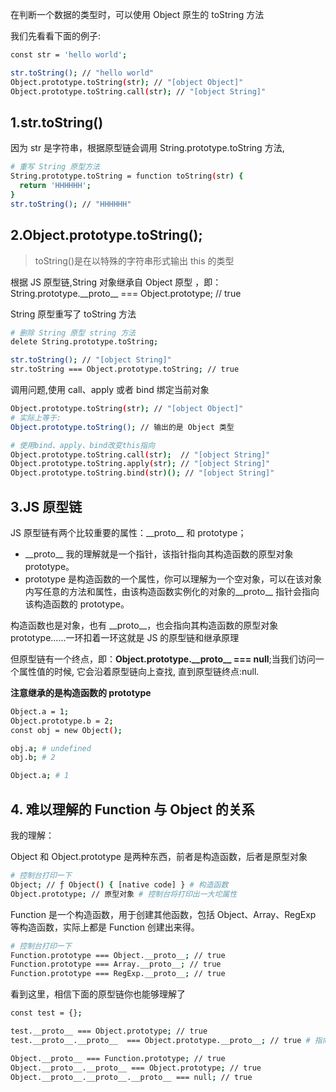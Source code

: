 在判断一个数据的类型时，可以使用 Object 原生的 toString 方法

我们先看看下面的例子:

```bash
const str = 'hello world';

str.toString(); // "hello world"
Object.prototype.toString(str); // "[object Object]"
Object.prototype.toString.call(str); // "[object String]"
```

## 1.str.toString()

因为 str 是字符串，根据原型链会调用 String.prototype.toString 方法,

```bash
# 重写 String 原型方法
String.prototype.toString = function toString(str) {
  return 'HHHHHH';
}
str.toString(); // "HHHHHH"
```

## 2.Object.prototype.toString();

> toString()是在以特殊的字符串形式输出 this 的类型

根据 JS 原型链,String 对象继承自 Object 原型 ，即：
String.prototype.\_\_proto\_\_ === Object.prototype; // true

String 原型重写了 toString 方法

```bash
# 删除 String 原型 string 方法
delete String.prototype.toString;

str.toString(); // "[object String]"
str.toString === Object.prototype.toString; // true
```

调用问题,使用 call、apply 或者 bind 绑定当前对象

```bash
Object.prototype.toString(str); // "[object Object]"
# 实际上等于:
Object.prototype.toString(); // 输出的是 Object 类型

# 使用bind、apply、bind改变this指向
Object.prototype.toString.call(str);  // "[object String]"
Object.prototype.toString.apply(str); // "[object String]"
Object.prototype.toString.bind(str)(); // "[object String]"
```

## 3.JS 原型链

JS 原型链有两个比较重要的属性：\_\_proto\_\_ 和 prototype；

- \_\_proto\_\_ 我的理解就是一个指针，该指针指向其构造函数的原型对象 prototype。
- prototype 是构造函数的一个属性，你可以理解为一个空对象，可以在该对象内写任意的方法和属性，由该构造函数实例化的对象的\_\_proto\_\_ 指针会指向 该构造函数的 prototype。

构造函数也是对象，也有 \_\_proto\_\_，也会指向其构造函数的原型对象 prototype......一环扣着一环这就是 JS 的原型链和继承原理

但原型链有一个终点，即：**Object.prototype.\_\_proto\_\_ === null**;当我们访问一个属性值的时候, 它会沿着原型链向上查找, 直到原型链终点:null.

**注意继承的是构造函数的 prototype**

```bash
Object.a = 1;
Object.prototype.b = 2;
const obj = new Object();

obj.a; # undefined
obj.b; # 2

Object.a; # 1
```

## 4. 难以理解的 Function 与 Object 的关系

我的理解：

Object 和 Object.prototype 是两种东西，前者是构造函数，后者是原型对象

```bash
# 控制台打印一下
Object; // ƒ Object() { [native code] } # 构造函数
Object.prototype; // 原型对象 # 控制台将打印出一大坨属性
```

Function 是一个构造函数，用于创建其他函数，包括 Object、Array、RegExp 等构造函数，实际上都是 Function 创建出来得。

```bash
# 控制台打印一下
Function.prototype === Object.__proto__; // true
Function.prototype === Array.__proto__; // true
Function.prototype === RegExp.__proto__; // true
```

看到这里，相信下面的原型链你也能够理解了

```bash
const test = {};

test.__proto__ === Object.prototype; // true
test.__proto__.__proto__  === Object.prototype.__proto__; // true # 指向null

Object.__proto__ === Function.prototype; // true
Object.__proto__.__proto__ === Object.prototype; // true
Object.__proto__.__proto__.__proto__ === null; // true
```
